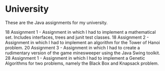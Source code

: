 # University

These are the Java assignments for my university.

18 Assignment 1 - Assignment in which I had to implement a mathematical set. Includes interfaces, trees and junit test classes.
18 Assignment 2 - Assignment in which I had to implement an algorithm for the Tower of Hanoi problem.
20 Assignment 3 - Assignment in which I had to create a rudimentary version of the game minesweeper using the Java Swing toolkit.
28 Assignment 1 - Assignment in which I had to implement a Genetic Algorithms for two problems, namely the Black Box and Knapsack problem.
